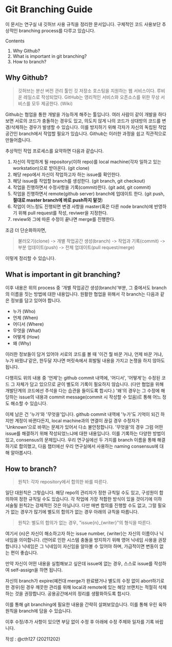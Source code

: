 # Git Branching Guide

이 문서는 연구실 내 깃허브 사용 규칙을 정리한 문서입니다. 구체적인 코드 사용보단 추상적인 branching process를 다루고 있습니다.

Contents

1. Why Github?
2. What is important in git branching?
3. How to branch?


## Why Github?

> 깃허브는 분산 버전 관리 툴인 깃 저장소 호스팅을 지원하는 웹 서비스이다. 루비 온 레일스로 작성되었다. GitHub는 영리적인 서비스와 오픈소스를 위한 무상 서비스를 모두 제공한다. (Wiki)

Github는 협업을 통한 개발을 가능하게 해주는 툴입니다. 여러 사람이 같이 개발을 하다 보면 서로의 코드가 충돌하는 경우도 있고, 의도치 않게 나의 코드가 상대방의 코드를 변경/삭제하는 경우가 발생할 수 있습니다. 이를 방지하기 위해 각자가 자신의 독립된 작업 공간인 branch에서 작업할 필요가 있습니다. Github는 이러한 과정을 쉽고 직관적으로 만들어줍니다.

추상적인 작업 프로세스를 요약하면 다음과 같습니다.

1. 자신이 작업하게 될 repository(이하 repo)를 local machine(각자 일하고 있는 workstation)으로 받아온다. (git clone)
2. 해당 repo에서 자신이 작업하고자 하는 issue를 확인한다.
3. 해당 issue를 작업할 branch를 생성한다. (git branch, git checkout)
4. 작업을 진행하면서 수정사항을 기록(commit)한다. (git add, git commit)
5. 작업을 진행하면서 remote(github server) branch에 업데이트 한다. (git push, **절대로 master branch에 바로 push하지 말것**)
6. 작업이 어느정도 진행되면 변경 사항을 master(혹은 다른 node branch)에 반영하기 위해 pull request를 작성, reviwer을 지정한다.
7. review와 그에 따른 수정이 끝나면 merge를 진행한다.

조금 더 단순화하자면,

> 불러오기(clone) -> 개별 작업공간 생성(branch) -> 작업과 기록(commit) -> 부분 업데이트(push) -> 전체 업데이트(pull request/merge)

이렇게 정리할 수 있습니다.


## What is important in git branching?

이후 내용은 위의 process 중 '개별 작업공간 생성(branch)'부분, 그 중에서도 branch의 이름을 짓는 방법에 대한 내용입니다. 원활한 협업을 위해서 각 branch는 다음과 같은 정보를 담고 있어야 합니다.

- 누가 (Who)
- 언제 (When)
- 어디서 (Where)
- 무엇을 (What)
- 어떻게 (How)
- 왜 (Why)

이러한 정보들이 담겨 있어야 서로의 코드를 볼 때 '이건 뭘 바꾼 거냐, 언제 바꾼 거냐, 누가 바꿨냐'같은, 한두달 지나면 머릿속에서 휘발될 내용을 가지고 논쟁을 하지 않아도 됩니다.

다행히도 위의 내용 중 '언제'는 github commit 내역에, '어디서', '어떻게'는 수정된 코드 그 자체가 담고 있으므로 굳이 별도의 기록이 필요하지 않습니다. (다만 협업을 위해 개발단계의 코드에선 주석을 다는 습관을 들이도록 합시다.) '왜'의 경우는 그 수정에 해당하는 issue의 내용과 commit message(commit 시 작성할 수 있음)르 통해 어느 정도 해소할 수 있습니다. 

이제 남은 건 '누가'와 '무엇을'입니다. github commit 내역에 '누가'도 기억이 되긴 하지만 계정이 바뀐다든지, local machine과의 연결이 끊길 경우 수정자가 'Unknown'으로 바뀌는 문제가 있어서 다소 불안정합니다. '무엇을'의 경우 그럼 어떤 issue를 해결하기 위해 작성되었느냐에 대한 내용입니다. 이를 기록하는 다양한 방법이 있고, consensus의 문제입니다. 우리 연구실에선 두 가지를 branch 이름을 통해 해결하기로 합의했고, 다음 챕터에선 우리 연구실에서 사용하는 naming consensus에 대해 알아봅시다.


## How to branch?

> 원칙1: 각자 repository에서 합의한 바를 따른다.

일단 대원칙은 그렇습니다. 해당 repo의 관리자가 정한 규칙일 수도 있고, 구성원이 합의하여 정한 규칙일 수도 있습니다. 각 작업에 가장 적합한 방식이 있을 것이기에 이하 서술될 원칙2는 강제적인 것은 아닙니다. 다만 매번 합의를 진행할 수도 없고, 그럴 필요가 없는 경우가 많기에 별도의 합의가 없는 경우 아래의 규칙을 따릅니다.

> 원칙2: 별도의 합의가 없는 경우, "issue{n}_{writer}"의 형식을 따른다.

여기서 {n}은 자신이 해소하고자 하는 issue number, {writer}는 자신의 이름이나 닉네임을 의미합니다. (언어로 인한 시스템 충돌을 방지하기 위해 영어 닉네임 사용을 권장합니다.) 닉네임은 그 닉네임이 자신임을 알아볼 수 있어야 하며, 가급적이면 변동이 없는 편이 좋습니다. 

만약 자신이 어떤 내용을 실험해보고 싶은데 issue에 없는 경우, 스스로 issue를 작성하여 self-assign을 하면 됩니다.

자신의 branch가 expire(예컨대 merge가 완료됐거나 별도의 수정 없이 abort하기로 한 경우)된 경우 깨끗한 관리를 위해 local과 remote에 있는 해당 브랜치는 적절히 삭제하는 것을 권장합니다. 공용공간에서의 정리를 생활화하도록 합시다.

이를 통해 git branching에 필요한 내용을 간략히 살펴보았습니다. 이를 통해 우린 육하원칙을 branch에 담을 수 있습니다.


이후 수정/추가 사항이 있으면 부담 없이 수정 후 아래에 수정 주체와 일자를 기록 바랍니다.

작성 : @cth127 (20211202)
